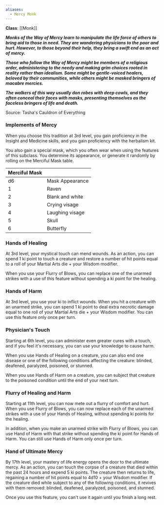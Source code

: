 ```yaml
---
aliases:
  - Mercy Monk
---
```

**Class**: [[Monk]] 

**_Monks of the Way of Mercy learn to manipulate the life force of others to bring aid to those in need. They are wandering physicians to the poor and hurt. However, to those beyond their help, they bring a swift end as an act of mercy._**

**_Those who follow the Way of Mercy might be members of a religious order, administering to the needy and making grim choices rooted in reality rather than idealism. Some might be gentle-voiced healers, beloved by their communities, while others might be masked bringers of macabre mercies._**

**_The walkers of this way usually don robes with deep cowls, and they often conceal their faces with masks, presenting themselves as the faceless bringers of life and death._**

Source: Tasha's Cauldron of Everything

### Implements of Mercy

When you choose this tradition at 3rd level, you gain proficiency in the Insight and Medicine skills, and you gain proficiency with the herbalism kit.

You also gain a special mask, which you often wear when using the features of this subclass. You determine its appearance, or generate it randomly by rolling on the Merciful Mask table.

|Merciful Mask| |
|---|---|
|d6|Mask Appearance|
|1|Raven|
|2|Blank and white|
|3|Crying visage|
|4|Laughing visage|
|5|Skull|
|6|Butterfly|

### Hands of Healing

At 3rd level, your mystical touch can mend wounds. As an action, you can spend 1 ki point to touch a creature and restore a number of hit points equal to a roll of your Martial Arts die + your Wisdom modifier.

When you use your Flurry of Blows, you can replace one of the unarmed strikes with a use of this feature without spending a ki point for the healing.

### Hands of Harm

At 3rd level, you use your ki to inflict wounds. When you hit a creature with an unarmed strike, you can spend 1 ki point to deal extra necrotic damage equal to one roll of your Martial Arts die + your Wisdom modifier. You can use this feature only once per turn.

### Physician's Touch

Starting at 6th level, you can administer even greater cures with a touch, and if you feel it's necessary, you can use your knowledge to cause harm.

When you use Hands of Healing on a creature, you can also end one disease or one of the following conditions affecting the creature: blinded, deafened, paralyzed, poisoned, or stunned.

When you use Hands of Harm on a creature, you can subject that creature to the poisoned condition until the end of your next turn.

### Flurry of Healing and Harm

Starting at 11th level, you can now mete out a flurry of comfort and hurt. When you use Flurry of Blows, you can now replace each of the unarmed strikes with a use of your Hands of Healing, without spending ki points for the healing.

In addition, when you make an unarmed strike with Flurry of Blows, you can use Hand of Harm with that strike without spending the ki point for Hands of Harm. You can still use Hands of Harm only once per turn.

### Hand of Ultimate Mercy

By 17th level, your mastery of life energy opens the door to the ultimate mercy. As an action, you can touch the corpse of a creature that died within the past 24 hours and expend 5 ki points. The creature then returns to life, regaining a number of hit points equal to 4d10 + your Wisdom modifier. If the creature died while subject to any of the following conditions, it revives with them removed: blinded, deafened, paralyzed, poisoned, and stunned.

Once you use this feature, you can't use it again until you finish a long rest.